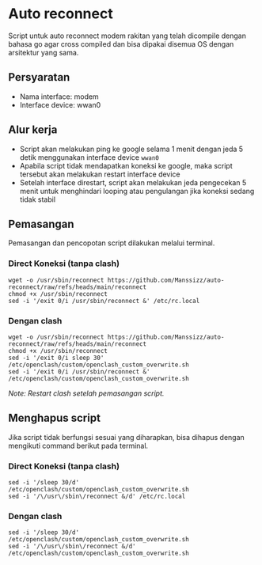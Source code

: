 # Auto reconnect
Script untuk auto reconnect modem rakitan yang telah dicompile dengan bahasa go agar cross compiled dan bisa dipakai disemua OS dengan arsitektur yang sama.

## Persyaratan
- Nama interface: modem
- Interface device: wwan0

## Alur kerja 
- Script akan melakukan ping ke google selama 1 menit dengan jeda 5 detik menggunakan interface device `wwan0`
- Apabila script tidak mendapatkan koneksi ke google, maka script tersebut akan melakukan restart interface device
- Setelah interface direstart, script akan melakukan jeda pengecekan 5 menit untuk menghindari looping atau pengulangan jika koneksi sedang tidak stabil

## Pemasangan
Pemasangan dan pencopotan script dilakukan melalui terminal.

### Direct Koneksi (tanpa clash)
```
wget -o /usr/sbin/reconnect https://github.com/Manssizz/auto-reconnect/raw/refs/heads/main/reconnect
chmod +x /usr/sbin/reconnect
sed -i '/exit 0/i /usr/sbin/reconnect &' /etc/rc.local
```

### Dengan clash
```
wget -o /usr/sbin/reconnect https://github.com/Manssizz/auto-reconnect/raw/refs/heads/main/reconnect
chmod +x /usr/sbin/reconnect
sed -i '/exit 0/i sleep 30' /etc/openclash/custom/openclash_custom_overwrite.sh
sed -i '/exit 0/i /usr/sbin/reconnect &' /etc/openclash/custom/openclash_custom_overwrite.sh
```
_Note: Restart clash setelah pemasangan script._

## Menghapus script
Jika script tidak berfungsi sesuai yang diharapkan, bisa dihapus dengan mengikuti command berikut pada terminal.
### Direct Koneksi (tanpa clash)
```
sed -i '/sleep 30/d' /etc/openclash/custom/openclash_custom_overwrite.sh
sed -i '/\/usr\/sbin\/reconnect &/d' /etc/rc.local
```

### Dengan clash
```
sed -i '/sleep 30/d' /etc/openclash/custom/openclash_custom_overwrite.sh
sed -i '/\/usr\/sbin\/reconnect &/d' /etc/openclash/custom/openclash_custom_overwrite.sh
```

